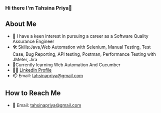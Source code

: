 ### Hi there I'm Tahsina Priya👋



## About Me
- 🌟 I have a keen interest in pursuing a career as a Software Quality Assurance Engineer 
- 🛠 Skills:Java,Web Automation with Selenium, Manual Testing, Test Case, Bug Reporting, API testing, Postman, Performance Testing with JMeter, Jira  
- 🌱Currently learning Web Automation And Cucumber 
- 👩‍💻 [LinkedIn Profile](<tahsina-priya-9b6015114>) 
- 📫 Email: tahsinapriya@gmail.com 
## How to Reach Me
- 📧 Email: tahsinapriya@gmail.com


